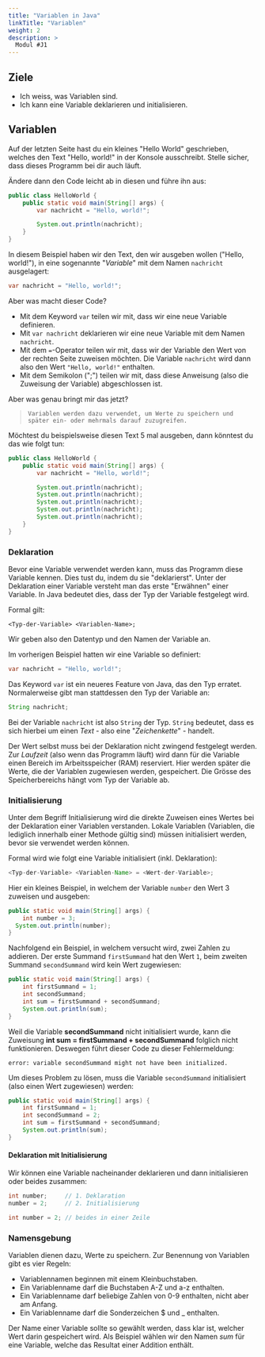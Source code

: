 ```yaml
---
title: "Variablen in Java"
linkTitle: "Variablen"
weight: 2
description: >
  Modul #J1
---
```


## Ziele

- Ich weiss, was Variablen sind.
- Ich kann eine Variable deklarieren und initialisieren.

## Variablen

Auf der letzten Seite hast du ein kleines "Hello World" geschrieben, welches den Text "Hello, world!" in der Konsole ausschreibt. Stelle sicher, dass dieses Programm bei dir auch läuft.

Ändere dann den Code leicht ab in diesen und führe ihn aus:

```java
public class HelloWorld {
    public static void main(String[] args) {
        var nachricht = "Hello, world!";

        System.out.println(nachricht);
    }
}
```

In diesem Beispiel haben wir den Text, den wir ausgeben wollen ("Hello, world!"), in eine sogenannte "_Variable_" mit dem Namen `nachricht` ausgelagert:

```java
var nachricht = "Hello, world!";
```

Aber was macht dieser Code?

- Mit dem Keyword `var` teilen wir mit, dass wir eine neue Variable definieren.
- Mit `var nachricht` deklarieren wir eine neue Variable mit dem Namen `nachricht`.
- Mit dem `=`-Operator teilen wir mit, dass wir der Variable den Wert von der rechten Seite zuweisen möchten. Die Variable `nachricht` wird dann also den Wert `"Hello, world!"` enthalten.
- Mit dem Semikolon (";") teilen wir mit, dass diese Anweisung (also die Zuweisung der Variable) abgeschlossen ist.

Aber was genau bringt mir das jetzt?

>     Variablen werden dazu verwendet, um Werte zu speichern und später ein- oder mehrmals darauf zuzugreifen.

Möchtest du beispielsweise diesen Text 5 mal ausgeben, dann könntest du das wie folgt tun:

```java
public class HelloWorld {
    public static void main(String[] args) {
        var nachricht = "Hello, world!";

        System.out.println(nachricht);
        System.out.println(nachricht);
        System.out.println(nachricht);
        System.out.println(nachricht);
        System.out.println(nachricht);
    }
}
```

### Deklaration

Bevor eine Variable verwendet werden kann, muss das Programm diese Variable kennen. Dies tust du, indem du sie "deklarierst".
Unter der Deklaration einer Variable versteht man das erste "Erwähnen" einer Variable. In Java bedeutet dies, dass der Typ der Variable festgelegt wird.

Formal gilt:

```
<Typ-der-Variable> <Variablen-Name>;
```

Wir geben also den Datentyp und den Namen der Variable an.

Im vorherigen Beispiel hatten wir eine Variable so definiert:

```java
var nachricht = "Hello, world!";
```

Das Keyword `var` ist ein neueres Feature von Java, das den Typ erratet. Normalerweise gibt man stattdessen den Typ der Variable an:

```java
String nachricht;
```

Bei der Variable `nachricht` ist also `String` der Typ. `String` bedeutet, dass es sich hierbei um einen _Text_ - also eine "_Zeichenkette_" - handelt.

Der Wert selbst muss bei der Deklaration nicht zwingend festgelegt werden. Zur _Laufzeit_ (also wenn das Programm läuft) wird dann für die Variable einen Bereich im Arbeitsspeicher (RAM) reserviert. Hier werden später die Werte, die der Variablen zugewiesen werden, gespeichert. Die Grösse des Speicherbereichs hängt vom Typ der Variable ab.

### Initialisierung

Unter dem Begriff Initialisierung wird die direkte Zuweisen eines Wertes bei der Deklaration einer Variablen verstanden.
Lokale Variablen (Variablen, die lediglich innerhalb einer Methode gültig sind) müssen initialisiert werden, bevor sie verwendet werden können.

Formal wird wie folgt eine Variable initialisiert (inkl. Deklaration):

```java
<Typ-der-Variable> <Variablen-Name> = <Wert-der-Variable>;
```

Hier ein kleines Beispiel, in welchem der Variable `number` den Wert 3 zuweisen und ausgeben:

```java
public static void main(String[] args) {
	int number = 3;
  System.out.println(number);
}
```

Nachfolgend ein Beispiel, in welchem versucht wird, zwei Zahlen zu addieren. Der erste Summand `firstSummand` hat den Wert `1`, beim zweiten Summand `secondSummand` wird kein Wert zugewiesen:

```java
public static void main(String[] args) {
	int firstSummand = 1;
	int secondSummand;
	int sum = firstSummand + secondSummand;
	System.out.println(sum);
}
```

Weil die Variable **secondSummand** nicht initialisiert wurde, kann die Zuweisung **int sum = firstSummand + secondSummand** folglich nicht funktionieren. Deswegen führt dieser Code zu dieser Fehlermeldung:

```
error: variable secondSummand might not have been initialized.
```

Um dieses Problem zu lösen, muss die Variable `secondSummand` initialisiert (also einen Wert zugewiesen) werden:

```java
public static void main(String[] args) {
	int firstSummand = 1;
	int secondSummand = 2;
	int sum = firstSummand + secondSummand;
	System.out.println(sum);
}
```

#### Deklaration mit Initialisierung

Wir können eine Variable nacheinander deklarieren und dann initialisieren oder beides zusammen:

```java
int number;     // 1. Deklaration
number = 2;     // 2. Initialisierung

int number = 2; // beides in einer Zeile
```

### Namensgebung

Variablen dienen dazu, Werte zu speichern. Zur Benennung von Variablen gibt es vier Regeln:

- Variablennamen beginnen mit einem Kleinbuchstaben.
- Ein Variablenname darf die Buchstaben A-Z und a-z enthalten.
- Ein Variablenname darf beliebige Zahlen von 0-9 enthalten, nicht aber am Anfang.
- Ein Variablenname darf die Sonderzeichen $ und \_ enthalten.

Der Name einer Variable sollte so gewählt werden, dass klar ist, welcher Wert darin gespeichert wird. Als Beispiel wählen wir den Namen _sum_ für eine Variable, welche das Resultat einer Addition enthält.
